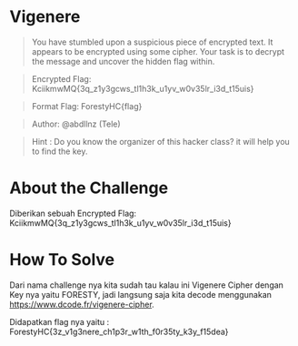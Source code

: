 # Vigenere
> You have stumbled upon a suspicious piece of encrypted text. It appears to be encrypted using some cipher. Your task is to decrypt the message and uncover the hidden flag within.

> Encrypted Flag: KciikmwMQ{3q_z1y3gcws_tl1h3k_u1yv_w0v35lr_i3d_t15uis}

> Format Flag: ForestyHC{flag}

> Author: @abdllnz (Tele)

> Hint : Do you know the organizer of this hacker class? it will help you to find the key.

# About the Challenge
Diberikan sebuah Encrypted Flag: KciikmwMQ{3q_z1y3gcws_tl1h3k_u1yv_w0v35lr_i3d_t15uis}
# How To Solve
Dari nama challenge nya kita sudah tau kalau ini Vigenere Cipher dengan Key nya yaitu FORESTY, jadi langsung saja kita decode menggunakan https://www.dcode.fr/vigenere-cipher.

Didapatkan flag nya yaitu : ForestyHC{3z_v1g3nere_ch1p3r_w1th_f0r35ty_k3y_f15dea}
